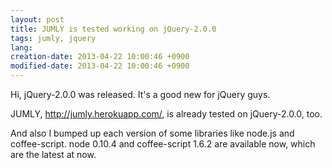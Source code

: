 ```yaml
---
layout: post
title: JUMLY is tested working on jQuery-2.0.0
tags: jumly, jquery
lang: 
creation-date: 2013-04-22 10:00:46 +0900
modified-date: 2013-04-22 10:00:46 +0900
---
```

Hi, jQuery-2.0.0 was released. It's a good new for jQuery guys.

JUMLY, <http://jumly.herokuapp.com/>, is already tested on jQuery-2.0.0, too.

And also I bumped up each version of some libraries like node.js and coffee-script.
node 0.10.4 and coffee-script 1.6.2 are available now, which are the latest at now.
